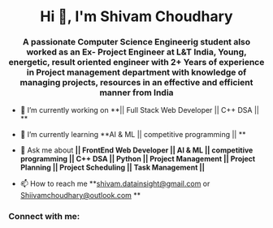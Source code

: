 <h1 align="center">Hi 👋, I'm Shivam Choudhary</h1>
<h3 align="center">A passionate Computer Science Engineerig student also worked as an Ex- Project Engineer at L&T India, Young, energetic, result oriented engineer with 2+ Years of experience in Project management department with knowledge of managing projects, resources in an effective and efficient manner from India</h3>

- 🔭 I’m currently working on **|| Full Stack Web Developer || C++ DSA || **

- 🌱 I’m currently learning **AI & ML || competitive programming || **

- 💬 Ask me about **|| FrontEnd Web Developer || AI & ML || competitive programming || C++ DSA || Python || Project Management || Project Planning || Project Scheduling || Task Management ||**

- 📫 How to reach me **shivam.datainsight@gmail.com or Shiivamchoudhary@outlook.com
**

<h3 align="left">Connect with me:</h3>
<p align="left">
</p>

